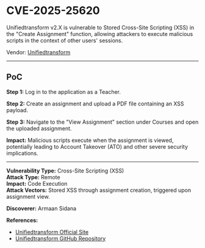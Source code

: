 # CVE-2025-25620

Unifiedtransform v2.X is vulnerable to Stored Cross-Site Scripting (XSS) in the "Create Assignment" function, allowing attackers to execute malicious scripts in the context of other users' sessions.  

Vendor: [Unifiedtransform](https://github.com/changeweb/Unifiedtransform)  

---

## PoC

**Step 1:** Log in to the application as a Teacher.  

**Step 2:** Create an assignment and upload a PDF file containing an XSS payload.  

**Step 3:** Navigate to the "View Assignment" section under Courses and open the uploaded assignment.  

**Impact:** Malicious scripts execute when the assignment is viewed, potentially leading to Account Takeover (ATO) and other severe security implications.  

---

**Vulnerability Type:** Cross-Site Scripting (XSS)  
**Attack Type:** Remote  
**Impact:** Code Execution  
**Attack Vectors:** Stored XSS through assignment creation, triggered upon assignment view.  

**Discoverer:** Armaan Sidana  

**References:**  
- [Unifiedtransform Official Site](http://unifiedtransform.com)  
- [Unifiedtransform GitHub Repository](https://github.com/changeweb/Unifiedtransform)  
